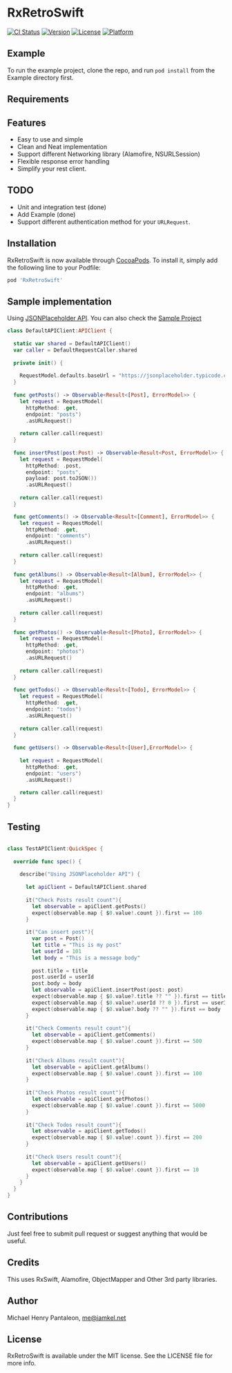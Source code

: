 # RxRetroSwift

[![CI Status](https://travis-ci.org/michaelhenry/RxRetroSwift.svg?style=flat)](https://travis-ci.org/michaelhenry/RxRetroSwift)
[![Version](https://img.shields.io/cocoapods/v/RxRetroSwift.svg?style=flat)](http://cocoapods.org/pods/RxRetroSwift)
[![License](https://img.shields.io/cocoapods/l/RxRetroSwift.svg?style=flat)](http://cocoapods.org/pods/RxRetroSwift)
[![Platform](https://img.shields.io/cocoapods/p/RxRetroSwift.svg?style=flat)](http://cocoapods.org/pods/RxRetroSwift)

## Example

To run the example project, clone the repo, and run `pod install` from the Example directory first.


## Requirements


## Features
- Easy to use and simple
- Clean and Neat implementation
- Support different Networking library (Alamofire, NSURLSession)
- Flexible response error handling
- Simplify your rest client.


## TODO
- Unit and integration test (done)
- Add Example (done)
- Support different authentication method for your `URLRequest`.


## Installation

RxRetroSwift is now available through [CocoaPods](http://cocoapods.org). To install
it, simply add the following line to your Podfile:


```ruby
pod 'RxRetroSwift'
```

## Sample implementation

Using [JSONPlaceholder API](https://jsonplaceholder.typicode.com).
You can also check the [Sample Project](Example/)

```swift
class DefaultAPIClient:APIClient {
 
  static var shared = DefaultAPIClient()
  var caller = DefaultRequestCaller.shared
  
  private init() {
    
    RequestModel.defaults.baseUrl = "https://jsonplaceholder.typicode.com"
  }
  
  func getPosts() -> Observable<Result<[Post], ErrorModel>> {
    let request = RequestModel(
      httpMethod: .get,
      endpoint: "posts")
      .asURLRequest()
    
    return caller.call(request)
  }
  
  func insertPost(post:Post) -> Observable<Result<Post, ErrorModel>> {
    let request = RequestModel(
      httpMethod: .post,
      endpoint: "posts",
      payload: post.toJSON())
      .asURLRequest()
    
    return caller.call(request)
  }

  func getComments() -> Observable<Result<[Comment], ErrorModel>> {
    let request = RequestModel(
      httpMethod: .get,
      endpoint: "comments")
      .asURLRequest()
    
    return caller.call(request)
  }
  
  func getAlbums() -> Observable<Result<[Album], ErrorModel>> {
    let request = RequestModel(
      httpMethod: .get,
      endpoint: "albums")
      .asURLRequest()
    
    return caller.call(request)
  }
  
  func getPhotos() -> Observable<Result<[Photo], ErrorModel>> {
    let request = RequestModel(
      httpMethod: .get,
      endpoint: "photos")
      .asURLRequest()
    
    return caller.call(request)
  }
  
  func getTodos() -> Observable<Result<[Todo], ErrorModel>> {
    let request = RequestModel(
      httpMethod: .get,
      endpoint: "todos")
      .asURLRequest()
    
    return caller.call(request)
  }
  
  func getUsers() -> Observable<Result<[User],ErrorModel>> {
    
    let request = RequestModel(
      httpMethod: .get,
      endpoint: "users")
      .asURLRequest()

    return caller.call(request)
  }
}
```


## Testing


```swift

class TestAPIClient:QuickSpec {
  
  override func spec() {
    
    describe("Using JSONPlaceholder API") {
      
      let apiClient = DefaultAPIClient.shared
      
      it("Check Posts result count"){
        let observable = apiClient.getPosts()
        expect(observable.map { $0.value!.count }).first == 100
      }
      
      it("Can insert post"){
        var post = Post()
        let title = "This is my post"
        let userId = 101
        let body = "This is a message body"
        
        post.title = title
        post.userId = userId
        post.body = body
        let observable = apiClient.insertPost(post: post)
        expect(observable.map { $0.value?.title ?? "" }).first == title
        expect(observable.map { $0.value?.userId ?? 0 }).first == userId
        expect(observable.map { $0.value?.body ?? "" }).first == body
      }
      
      it("Check Comments result count"){
        let observable = apiClient.getComments()
        expect(observable.map { $0.value!.count }).first == 500
      }
      
      it("Check Albums result count"){
        let observable = apiClient.getAlbums()
        expect(observable.map { $0.value!.count }).first == 100
      }
      
      it("Check Photos result count"){
        let observable = apiClient.getPhotos()
        expect(observable.map { $0.value!.count }).first == 5000
      }
      
      it("Check Todos result count"){
        let observable = apiClient.getTodos()
        expect(observable.map { $0.value!.count }).first == 200
      }
      
      it("Check Users result count"){
        let observable = apiClient.getUsers()
        expect(observable.map { $0.value!.count }).first == 10
      }
    }
  }
}
```


## Contributions

Just feel free to submit pull request or suggest anything that would be useful.


## Credits

This uses RxSwift, Alamofire, ObjectMapper and Other 3rd party libraries.


## Author

Michael Henry Pantaleon, me@iamkel.net

## License

RxRetroSwift is available under the MIT license. See the LICENSE file for more info.




